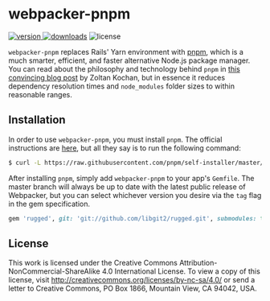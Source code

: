 # webpacker-pnpm

[![version](https://img.shields.io/gem/v/webpacker-pnpm.svg?label=version&style=flat-square)
![downloads](https://img.shields.io/gem/dt/webpacker-pnpm.svg?style=flat-square)](https://rubygems.org/gems/webpacker-pnpm)
![license](https://img.shields.io/badge/license-CC--BY--NC--SA--4.0-green?style=flat-square)

`webpacker-pnpm` replaces Rails' Yarn environment with [pnpm](https://pnpm.js.org/), which is a much smarter, efficient, and faster alternative Node.js package manager. You can read about the philosophy and technology behind `pnpm` in [this convincing blog post](https://www.kochan.io/nodejs/why-should-we-use-pnpm.html) by Zoltan Kochan, but in essence it reduces dependency resolution times and `node_modules` folder sizes to within reasonable ranges.

## Installation

In order to use `webpacker-pnpm`, you must install `pnpm`. The official instructions are [here](https://pnpm.js.org/en/installation), but all they say is to run the following command:

```sh
$ curl -L https://raw.githubusercontent.com/pnpm/self-installer/master/install.s | node
```

After installing `pnpm`, simply add `webpacker-pnpm` to your app's `Gemfile`. The master branch will always be up to date with the latest public release of Webpacker,
but you can select whichever version you desire via the `tag` flag in the gem specification.

```ruby
gem 'rugged', git: 'git://github.com/libgit2/rugged.git', submodules: true
```

## License

This work is licensed under the Creative Commons Attribution-NonCommercial-ShareAlike 4.0 International License. To view a copy of this license, visit <http://creativecommons.org/licenses/by-nc-sa/4.0/> or send a letter to Creative Commons, PO Box 1866, Mountain View, CA 94042, USA.
